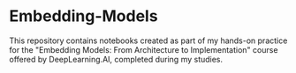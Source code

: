 # Embedding-Models
This repository contains notebooks created as part of my hands-on practice for the "Embedding Models: From Architecture to Implementation" course offered by DeepLearning.AI, completed during my studies.
